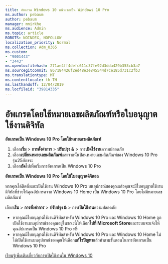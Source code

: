 ```yaml
---
title: อัพเกรด Windows 10 หน้าแรกเป็น Windows 10 Pro
ms.author: pebaum
author: pebaum
manager: mnirkhe
ms.audience: Admin
ms.topic: article
ROBOTS: NOINDEX, NOFOLLOW
localization_priority: Normal
ms.collection: Adm_O365
ms.custom:
- "9001443"
- "3443"
ms.openlocfilehash: 271ae4ff4defc611c37fe92d3dda429b353cb3a7
ms.sourcegitcommit: 867184426f2ed48e3e845544d7ce185d731c2fb3
ms.translationtype: MT
ms.contentlocale: th-TH
ms.lasthandoff: 12/04/2019
ms.locfileid: "39814335"
---
```

# <a name="upgrade-using-either-a-product-key-or-a-digital-license"></a>อัพเกรดโดยใช้หมายเลขผลิตภัณฑ์หรือใบอนุญาตใช้งานดิจิทัล

**อัพเกรดเป็น Windows 10 Pro โดยใช้หมายเลขผลิตภัณฑ์**

1. เลือก**เริ่ม** > **การตั้งค่าการ** > **ปรับปรุง &** > การ**เปิดใช้งาน**ความปลอดภัย
2. เลือก**เปลี่ยนหมายเลขผลิตภัณฑ์**และจากนั้นป้อนหมายเลขผลิตภัณฑ์ของ Windows 10 Pro รุ่น25อักขระ
3. เลือก**ถัด**ไปเพื่อเริ่มการอัพเกรดเป็น Windows 10 Pro

**อัพเกรดเป็น Windows 10 Pro โดยใช้ใบอนุญาตดิจิตอล**

หากคุณได้ติดตั้งและเปิดใช้งาน Windows 10 Pro บนอุปกรณ์ของคุณแล้วคุณจะมีใบอนุญาตใช้งานดิจิทัลที่ช่วยให้คุณอัปเกรดจาก Windows 10 Home เป็น Windows 10 Pro โดยไม่มีหมายเลขผลิตภัณฑ์

เลือก**เริ่ม** > **การตั้งค่าการ** > **ปรับปรุง &** > การ**เปิดใช้งาน**ความปลอดภัย

- หากคุณมีใบอนุญาตใช้งานดิจิทัลสำหรับ Windows 10 Pro และ Windows 10 Home ถูกเปิดใช้งานบนอุปกรณ์ของคุณอยู่ในขณะนี้ให้เลือก**ไปที่ Microsoft Store**และระบบจะแจ้งให้คุณอัปเกรดเป็น Windows 10 Pro ฟรี
- หากคุณมีใบอนุญาตใช้งานดิจิทัลสำหรับ Windows 10 Pro และ Windows 10 Home ไม่ได้เปิดใช้งานบนอุปกรณ์ของคุณให้เลือก**แก้ไขปัญหา**แล้วทำตามขั้นตอนในการอัพเกรดเป็น Windows 10 Pro

[เรียนรู้เพิ่มเติมเกี่ยวกับการเปิดใช้งานใน Windows 10](https://support.microsoft.com/help/12440)